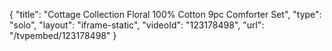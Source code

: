 {
    "title": "Cottage Collection Floral 100% Cotton 9pc Comforter Set",
    "type": "solo",
    "layout": "iframe-static",
    "videoId": "123178498",
    "url": "\/tvpembed\/123178498"
}